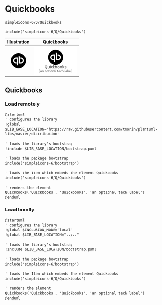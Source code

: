 # Quickbooks


```text
simpleicons-6/Q/Quickbooks
```

```text
include('simpleicons-6/Q/Quickbooks')
```



| Illustration | Quickbooks |
| :---: | :---: |
| ![illustration for Illustration](../../simpleicons-6/Q/Quickbooks.png) | ![illustration for Quickbooks](../../simpleicons-6/Q/Quickbooks.Local.png) |




## Quickbooks

### Load remotely
```plantuml
@startuml
' configures the library
!global $LIB_BASE_LOCATION="https://raw.githubusercontent.com/tmorin/plantuml-libs/master/distribution"

' loads the library's bootstrap
!include $LIB_BASE_LOCATION/bootstrap.puml

' loads the package bootstrap
include('simpleicons-6/bootstrap')

' loads the Item which embeds the element Quickbooks
include('simpleicons-6/Q/Quickbooks')

' renders the element
Quickbooks('Quickbooks', 'Quickbooks', 'an optional tech label')
@enduml
```

### Load locally
```plantuml
@startuml
' configures the library
!global $INCLUSION_MODE="local"
!global $LIB_BASE_LOCATION="../.."

' loads the library's bootstrap
!include $LIB_BASE_LOCATION/bootstrap.puml

' loads the package bootstrap
include('simpleicons-6/bootstrap')

' loads the Item which embeds the element Quickbooks
include('simpleicons-6/Q/Quickbooks')

' renders the element
Quickbooks('Quickbooks', 'Quickbooks', 'an optional tech label')
@enduml
```

